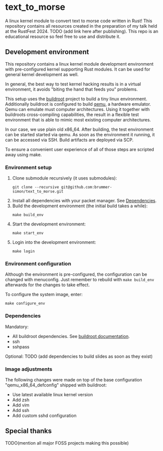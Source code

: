 # text_to_morse

A linux kernel module to convert text to morse code written in Rust! This repository
contains all resources created in the preparation of my talk held at the RustFest 2024.
TODO (add link here after publishing). This repo is an educational resource so feel free to use and distribute it.

## Development environment

This repository contains a linux kernel module development environment with
pre-configured kernel supporting Rust modules. It can be used for general kernel development as well.

In general, the best way to test kernel hacking results is in a virtual environment, it
avoids "biting the hand that feeds you" problems.

This setup uses the [buildroot](http://www.buildroot.org) project to build a tiny linux environment. Additionally buildroot is
configured to build [qemu](http://www.qemu.org), a hardware emulator. Qemu can emulate must computer architectures. Using it together with buildroots cross-compiling
capabilities, the result in a flexible test environment that is able to mimic most existing computer architectures.

In our case, we use plain old x86_64. After building, the test environment can be started
started via qemu. As soon as the environment it running, it can be accessed via SSH. Build artifacts
are deployed via SCP.

To ensure a convenient user experience of all of those steps are scripted away using make.

### Environment setup

1) Clone submodule recursively (it uses submodules):
   ```
   git clone --recursive git@github.com:brummer-simon/text_to_morse.git
   ```
2) Install all dependencies with your packet manager. See [Dependencies](#Dependencies).
3) Build the development environment (the initial build takes a while):
   ```
   make build_env
   ```
4) Start the development environment:
   ```
   make start_env
   ```
5) Login into the development environment:
   ```
   make login
   ```

### Environment configuration

Although the environment is pre-configured, the configuration can be changed
with menuconfig. Just remember to rebuild with `make build_env` afterwards for
the changes to take effect.

To configure the system image, enter:
```
make configure_env
```

### Dependencies

Mandatory:
- All buildroot dependencies. See [buildroot documentation](https://buildroot.org/downloads/manual/manual.html#requirement-mandatory).
- ssh
- sshpass

Optional:
TODO (add dependencies to build slides as soon as they exist)

### Image adjustments

The following changes were made on top of the base configuration "qemu_x86_64_defconfig"
shipped with buildroot:

- Use latest available linux kernel version
- Add zsh
- Add vim
- Add ssh
- Add custom sshd configuration

## Special thanks

TODO(mention all major FOSS projects making this possible)
